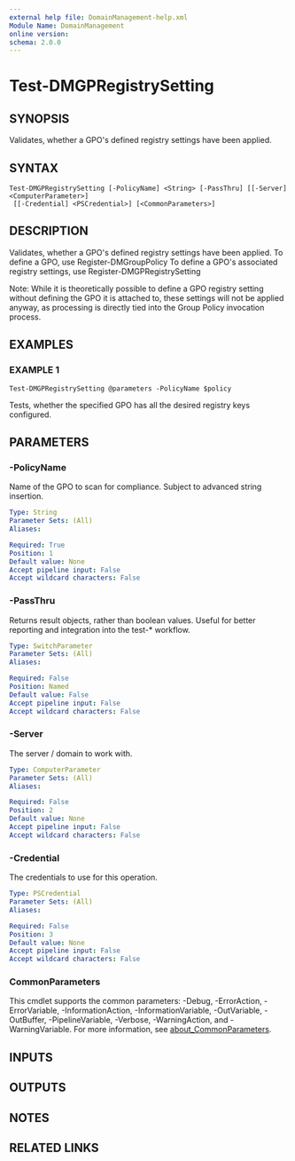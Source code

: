 ```yaml
---
external help file: DomainManagement-help.xml
Module Name: DomainManagement
online version:
schema: 2.0.0
---
```


# Test-DMGPRegistrySetting

## SYNOPSIS
Validates, whether a GPO's defined registry settings have been applied.

## SYNTAX

```
Test-DMGPRegistrySetting [-PolicyName] <String> [-PassThru] [[-Server] <ComputerParameter>]
 [[-Credential] <PSCredential>] [<CommonParameters>]
```

## DESCRIPTION
Validates, whether a GPO's defined registry settings have been applied.
To define a GPO, use Register-DMGroupPolicy
To define a GPO's associated registry settings, use Register-DMGPRegistrySetting

Note: While it is theoretically possible to define a GPO registry setting without defining the GPO it is attached to, these settings will not be applied anyway, as processing is directly tied into the Group Policy invocation process.

## EXAMPLES

### EXAMPLE 1
```
Test-DMGPRegistrySetting @parameters -PolicyName $policy
```

Tests, whether the specified GPO has all the desired registry keys configured.

## PARAMETERS

### -PolicyName
Name of the GPO to scan for compliance.
Subject to advanced string insertion.

```yaml
Type: String
Parameter Sets: (All)
Aliases:

Required: True
Position: 1
Default value: None
Accept pipeline input: False
Accept wildcard characters: False
```

### -PassThru
Returns result objects, rather than boolean values.
Useful for better reporting and integration into the test-* workflow.

```yaml
Type: SwitchParameter
Parameter Sets: (All)
Aliases:

Required: False
Position: Named
Default value: False
Accept pipeline input: False
Accept wildcard characters: False
```

### -Server
The server / domain to work with.

```yaml
Type: ComputerParameter
Parameter Sets: (All)
Aliases:

Required: False
Position: 2
Default value: None
Accept pipeline input: False
Accept wildcard characters: False
```

### -Credential
The credentials to use for this operation.

```yaml
Type: PSCredential
Parameter Sets: (All)
Aliases:

Required: False
Position: 3
Default value: None
Accept pipeline input: False
Accept wildcard characters: False
```

### CommonParameters
This cmdlet supports the common parameters: -Debug, -ErrorAction, -ErrorVariable, -InformationAction, -InformationVariable, -OutVariable, -OutBuffer, -PipelineVariable, -Verbose, -WarningAction, and -WarningVariable. For more information, see [about_CommonParameters](http://go.microsoft.com/fwlink/?LinkID=113216).

## INPUTS

## OUTPUTS

## NOTES

## RELATED LINKS
